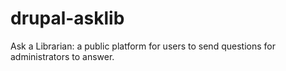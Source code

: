 # drupal-asklib
Ask a Librarian: a public platform for users to send questions for administrators to answer.
